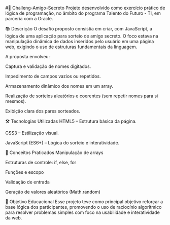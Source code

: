 #🎁 Challeng-Amigo-Secreto
Projeto desenvolvido como exercício prático de lógica de programação, no âmbito do programa Talento do Futuro - TI, em parceria com a Oracle.

📚 Descrição
O desafio proposto consistia em criar, com JavaScript, a lógica de uma aplicação para sorteio de amigo secreto. O foco estava na manipulação dinâmica de dados inseridos pelo usuário em uma página web, exigindo o uso de estruturas fundamentais da linguagem.

A proposta envolveu:

Captura e validação de nomes digitados.

Impedimento de campos vazios ou repetidos.

Armazenamento dinâmico dos nomes em um array.

Realização de sorteios aleatórios e coerentes (sem repetir nomes para si mesmos).

Exibição clara dos pares sorteados.

🛠️ Tecnologias Utilizadas
HTML5 – Estrutura básica da página.

CSS3 – Estilização visual.

JavaScript (ES6+) – Lógica do sorteio e interatividade.

🧠 Conceitos Praticados
Manipulação de arrays

Estruturas de controle: if, else, for

Funções e escopo

Validação de entrada

Geração de valores aleatórios (Math.random)

🚀 Objetivo Educacional
Esse projeto teve como principal objetivo reforçar a base lógica dos participantes, promovendo o uso de raciocínio algorítmico para resolver problemas simples com foco na usabilidade e interatividade da web.



